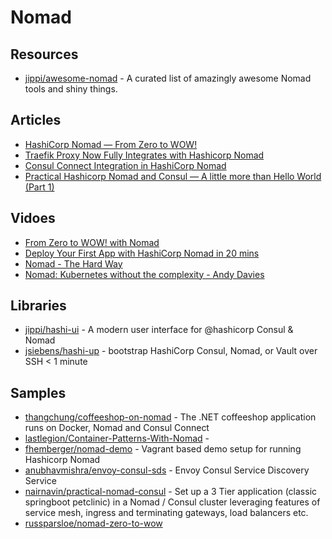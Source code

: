 # Nomad

## Resources
- [jippi/awesome-nomad](https://github.com/jippi/awesome-nomad) - A curated list of amazingly awesome Nomad tools and shiny things.

## Articles
- [HashiCorp Nomad — From Zero to WOW!](https://medium.com/hashicorp-engineering/hashicorp-nomad-from-zero-to-wow-1615345aa539)
- [Traefik Proxy Now Fully Integrates with Hashicorp Nomad](https://traefik.io/blog/traefik-proxy-fully-integrates-with-hashicorp-nomad/)
- [Consul Connect Integration in HashiCorp Nomad](https://www.hashicorp.com/blog/consul-connect-integration-in-hashicorp-nomad)
- [Practical Hashicorp Nomad and Consul — A little more than Hello World (Part 1)](https://medium.com/navin-nair/practical-hashicorp-nomad-and-consul-a-little-more-than-hello-world-part-1-991d2a54fd64)

## Vidoes
- [From Zero to WOW! with Nomad](https://www.youtube.com/watch?v=xl58mjMJjrg)
- [Deploy Your First App with HashiCorp Nomad in 20 mins](https://www.youtube.com/watch?v=SSfuhOLfJUg)
- [Nomad - The Hard Way](https://www.youtube.com/watch?v=31rvngI7vUk)
- [Nomad: Kubernetes without the complexity - Andy Davies](https://www.youtube.com/watch?v=GkmyNBUugg8)

## Libraries
- [jippi/hashi-ui](https://github.com/jippi/hashi-ui) - A modern user interface for @hashicorp Consul & Nomad
- [jsiebens/hashi-up](https://github.com/jsiebens/hashi-up) - bootstrap HashiCorp Consul, Nomad, or Vault over SSH < 1 minute

## Samples
- [thangchung/coffeeshop-on-nomad](https://github.com/thangchung/coffeeshop-on-nomad) - The .NET coffeeshop application runs on Docker, Nomad and Consul Connect
- [lastlegion/Container-Patterns-With-Nomad](https://github.com/lastlegion/Container-Patterns-With-Nomad) - 
- [fhemberger/nomad-demo](https://github.com/fhemberger/nomad-demo) - Vagrant based demo setup for running Hashicorp Nomad
- [anubhavmishra/envoy-consul-sds](https://github.com/anubhavmishra/envoy-consul-sds) - Envoy Consul Service Discovery Service
- [nairnavin/practical-nomad-consul](https://github.com/nairnavin/practical-nomad-consul) - Set up a 3 Tier application (classic springboot petclinic) in a Nomad / Consul cluster leveraging features of service mesh, ingress and terminating gateways, load balancers etc.
- [russparsloe/nomad-zero-to-wow](https://github.com/russparsloe/nomad-zero-to-wow)